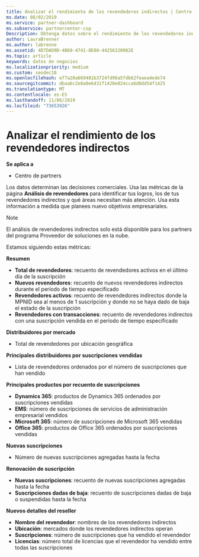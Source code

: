 ```yaml
---
title: Analizar el rendimiento de los revendedores indirectos | Centro de partners
ms.date: 08/02/2019
ms.service: partner-dashboard
ms.subservice: partnercenter-csp
Description: Obtenga datos sobre el rendimiento de los revendedores indirectos para identificar los éxitos, así como las áreas que puedan necesitar más atención.
author: LauraBrenner
ms.author: labrenne
ms.assetid: 4D7DAD9D-4B69-4741-8E80-44256320982E
ms.topic: article
keywords: datos de negocios
ms.localizationpriority: medium
ms.custom: seodec18
ms.openlocfilehash: ef7a20a669481b3724fd98a5fdb62feaea4ede74
ms.sourcegitcommit: dbaa6c2e8a0e6431f1420e024cca6d0dd54f1425
ms.translationtype: MT
ms.contentlocale: es-ES
ms.lasthandoff: 11/06/2019
ms.locfileid: "73653926"
---
```

# <a name="analyze-indirect-resellers-performance"></a>Analizar el rendimiento de los revendedores indirectos 

**Se aplica a**
- Centro de partners

Los datos determinan las decisiones comerciales. Usa las métricas de la página **Análisis de revendedores** para identificar tus logros, los de tus revendedores indirectos y qué áreas necesitan más atención. Usa esta información a medida que planees nuevo objetivos empresariales.

> [!NOTE]
> El análisis de revendedores indirectos solo está disponible para los partners del programa Proveedor de soluciones en la nube.

Estamos siguiendo estas métricas:

**Resumen**  
 - **Total de revendedores**: recuento de revendedores activos en el último día de la suscripción  
 - **Nuevos revendedores**: recuento de nuevos revendedores indirectos durante el período de tiempo especificado  
 - **Revendedores activos**: recuento de revendedores indirectos donde la MPNID sea al menos de 1 suscripción y donde no se haya dado de baja el estado de la suscripción  
 - **Revendedores con transacciones**: recuento de revendedores indirectos con una suscripción vendida en el período de tiempo especificado  

**Distribuidores por mercado**  
 - Total de revendedores por ubicación geográfica  

**Principales distribuidores por suscripciones vendidas**
 - Lista de revendedores ordenados por el número de suscripciones que han vendido  

**Principales productos por recuento de suscripciones**  
 - **Dynamics 365**: productos de Dynamics 365 ordenados por suscripciones vendidas  
 - **EMS**: número de suscripciones de servicios de administración empresarial vendidos  
 - **Microsoft 365**: número de suscripciones de Microsoft 365 vendidas  
 - **Office 365**: productos de Office 365 ordenados por suscripciones vendidas  

**Nuevas suscripciones**  
 - Número de nuevas suscripciones agregadas hasta la fecha  

**Renovación de suscripción**  
 - **Nuevas suscripciones**: recuento de nuevas suscripciones agregadas hasta la fecha  
 - **Suscripciones dadas de baja**: recuento de suscripciones dadas de baja o suspendidas hasta la fecha  

**Nuevos detalles del reseller**  
 - **Nombre del revendedor**: nombres de los revendedores indirectos  
 - **Ubicación**: mercados donde los revendedores indirectos operan  
 - **Suscripciones**: número de suscripciones que ha vendido el revendedor  
 - **Licencias**: número total de licencias que el revendedor ha vendido entre todas las suscripciones  
  
  